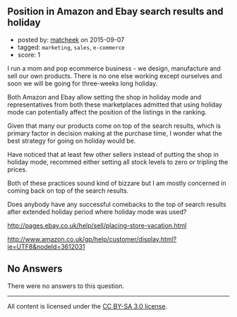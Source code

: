 ## Position in Amazon and Ebay search results and holiday

- posted by: [matcheek](https://stackexchange.com/users/200091/matcheek) on 2015-09-07
- tagged: `marketing`, `sales`, `e-commerce`
- score: 1

<p>I run a mom and pop ecommerce business - we design, manufacture and sell our own products. There is no one else working except ourselves and soon we will be going for three-weeks long holiday.</p>

<p>Both Amazon and Ebay allow setting the shop in holiday mode and representatives from both these marketplaces admitted that using holiday mode can potentially affect the position of the listings in the ranking.</p>

<p>Given that many our products come on top of the search results, which is primary factor in decision making at the purchase time, I wonder what the best strategy for going on holiday would be.</p>

<p>Have noticed that at least few other sellers instead of putting the shop in holiday mode, recommed either setting all stock levels to zero or tripling the prices.</p>

<p>Both of these practices sound kind of bizzare but I am mostly concerned in coming back on top of the search results.</p>

<p>Does anybody have any successful comebacks to the top of search results after extended holiday period where holiday mode was used?</p>

<p><a href="http://pages.ebay.co.uk/help/sell/placing-store-vacation.html" rel="nofollow">http://pages.ebay.co.uk/help/sell/placing-store-vacation.html</a></p>

<p><a href="http://www.amazon.co.uk/gp/help/customer/display.html?ie=UTF8&amp;nodeId=3612031" rel="nofollow">http://www.amazon.co.uk/gp/help/customer/display.html?ie=UTF8&amp;nodeId=3612031</a></p>


## No Answers

There were no answers to this question.


---

All content is licensed under the [CC BY-SA 3.0 license](https://creativecommons.org/licenses/by-sa/3.0/).
